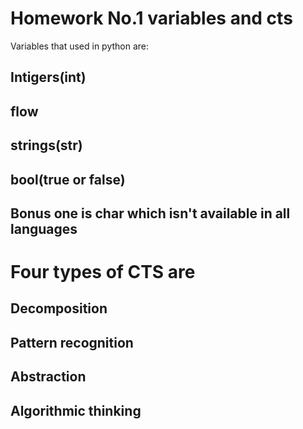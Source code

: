 # Homework No.1 variables and cts
Variables that used in python are: 
## Intigers(int) 
## flow 
## strings(str) 
## bool(true or false) 
## Bonus one is char which isn't available in all languages
# Four types of CTS are 
## Decomposition
## Pattern recognition 
## Abstraction
## Algorithmic thinking
